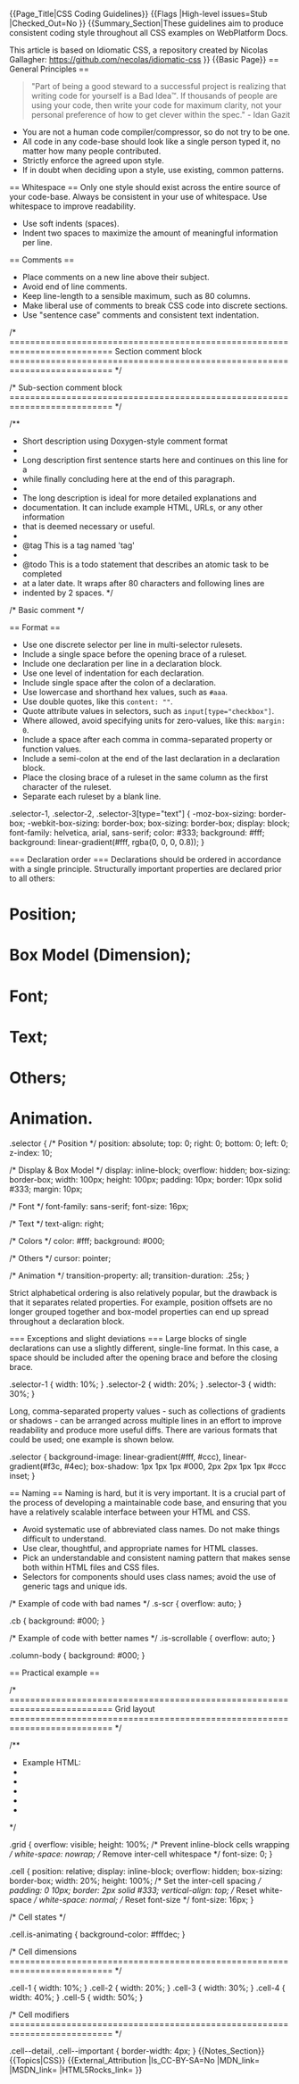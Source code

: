 {{Page_Title|CSS Coding Guidelines}}
{{Flags
|High-level issues=Stub
|Checked_Out=No
}}
{{Summary_Section|These guidelines aim to produce consistent coding style throughout all CSS examples on WebPlatform Docs.

This article is based on Idiomatic CSS, a repository created by Nicolas Gallagher: https://github.com/necolas/idiomatic-css
}}
{{Basic Page}}
== General Principles ==
<blockquote>"Part of being a good steward to a successful project is realizing that writing code for yourself is a Bad Idea™. If thousands of people are using your code, then write your code for maximum clarity, not your personal preference of how to get clever within the spec." - Idan Gazit</blockquote>

* You are not a human code compiler/compressor, so do not try to be one.
* All code in any code-base should look like a single person typed it, no matter how many people contributed.
* Strictly enforce the agreed upon style.
* If in doubt when deciding upon a style, use existing, common patterns.


== Whitespace ==
Only one style should exist across the entire source of your code-base. Always be consistent in your use of whitespace. Use whitespace to improve readability.

* Use soft indents (spaces).
* Indent two spaces to maximize the amount of meaningful information per line.


== Comments ==
* Place comments on a new line above their subject.
* Avoid end of line comments.
* Keep line-length to a sensible maximum, such as 80 columns.
* Make liberal use of comments to break CSS code into discrete sections.
* Use "sentence case" comments and consistent text indentation.

<syntaxhighlight lang="css">
/* ==========================================================================
   Section comment block
   ========================================================================== */

/* Sub-section comment block
   ========================================================================== */

/**
 * Short description using Doxygen-style comment format
 *
 * Long description first sentence starts here and continues on this line for a
 * while finally concluding here at the end of this paragraph.
 *
 * The long description is ideal for more detailed explanations and
 * documentation. It can include example HTML, URLs, or any other information
 * that is deemed necessary or useful.
 *
 * @tag This is a tag named 'tag'
 *
 * @todo This is a todo statement that describes an atomic task to be completed
 *   at a later date. It wraps after 80 characters and following lines are
 *   indented by 2 spaces.
 */

/* Basic comment */
</syntaxhighlight>


== Format ==
* Use one discrete selector per line in multi-selector rulesets.
* Include a single space before the opening brace of a ruleset.
* Include one declaration per line in a declaration block.
* Use one level of indentation for each declaration.
* Include single space after the colon of a declaration.
* Use lowercase and shorthand hex values, such as <code>#aaa</code>.
* Use double quotes, like this <code>content: ""</code>.
* Quote attribute values in selectors, such as <code>input[type="checkbox"]</code>.
* Where allowed, avoid specifying units for zero-values, like this: <code>margin: 0</code>.
* Include a space after each comma in comma-separated property or function values.
* Include a semi-colon at the end of the last declaration in a declaration block.
* Place the closing brace of a ruleset in the same column as the first character of the ruleset.
* Separate each ruleset by a blank line.

<syntaxhighlight lang="css">
.selector-1,
.selector-2,
.selector-3[type="text"] {
  -moz-box-sizing: border-box;
  -webkit-box-sizing: border-box;
  box-sizing: border-box;
  display: block;
  font-family: helvetica, arial, sans-serif;
  color: #333;
  background: #fff;
  background: linear-gradient(#fff, rgba(0, 0, 0, 0.8));
}
</syntaxhighlight>

===  Declaration order ===
Declarations should be ordered in accordance with a single principle.
Structurally important properties are declared prior to all others:
# Position;
# Box Model (Dimension);
# Font;
# Text;
# Others;
# Animation.

<syntaxhighlight lang="css">
.selector {
  /* Position */
  position: absolute;
  top: 0;
  right: 0;
  bottom: 0;
  left: 0;
  z-index: 10;

  /* Display & Box Model */
  display: inline-block;
  overflow: hidden;
  box-sizing: border-box;
  width: 100px;
  height: 100px;
  padding: 10px;
  border: 10px solid #333;
  margin: 10px;

  /* Font */
  font-family: sans-serif;
  font-size: 16px;

  /* Text */
  text-align: right;

  /* Colors */
  color: #fff;
  background: #000;

  /* Others */
  cursor: pointer;

  /* Animation */
  transition-property: all;
  transition-duration: .25s;
}
</syntaxhighlight>

Strict alphabetical ordering is also relatively popular, but the drawback is that it separates related properties. For example, position offsets are no longer grouped together and box-model properties can end up spread throughout a declaration block.


=== Exceptions and slight deviations ===
Large blocks of single declarations can use a slightly different, single-line format. In this case, a space should be included after the opening brace and before the closing brace.

<syntaxhighlight lang="css">
.selector-1 { width: 10%; }
.selector-2 { width: 20%; }
.selector-3 { width: 30%; }
</syntaxhighlight>

Long, comma-separated property values - such as collections of gradients or shadows - can be arranged across multiple lines in an effort to improve readability and produce more useful diffs. There are various formats that could be used; one example is shown below.

<syntaxhighlight lang="css">
.selector {
  background-image:
    linear-gradient(#fff, #ccc),
    linear-gradient(#f3c, #4ec);
  box-shadow:
    1px 1px 1px #000,
    2px 2px 1px 1px #ccc inset;
}
</syntaxhighlight>


== Naming ==
Naming is hard, but it is very important. It is a crucial part of the process of developing a maintainable code base, and ensuring that you have a relatively scalable interface between your HTML and CSS.

* Avoid systematic use of abbreviated class names. Do not make things difficult to understand.
* Use clear, thoughtful, and appropriate names for HTML classes.
* Pick an understandable and consistent naming pattern that makes sense both within HTML files and CSS files.
* Selectors for components should uses class names; avoid the use of generic tags and unique ids.

<syntaxhighlight lang="css">
/* Example of code with bad names */
.s-scr {
  overflow: auto;
}

.cb {
  background: #000;
}

/* Example of code with better names */
.is-scrollable {
  overflow: auto;
}

.column-body {
  background: #000;
}
</syntaxhighlight>


== Practical example ==

<syntaxhighlight lang="css">
/* ==========================================================================
   Grid layout
   ========================================================================== */

/**
  * Example HTML:
  *
  * <div class="grid">
  *   <div class="cell cell-5"></div>
  *   <div class="cell cell-5"></div>
  * </div>
  */

.grid {
  overflow: visible;
  height: 100%;
  /* Prevent inline-block cells wrapping */
  white-space: nowrap;
  /* Remove inter-cell whitespace */
  font-size: 0;
}

.cell {
  position: relative;
  display: inline-block;
  overflow: hidden;
  box-sizing: border-box;
  width: 20%;
  height: 100%;
  /* Set the inter-cell spacing */
  padding: 0 10px;
  border: 2px solid #333;
  vertical-align: top;
  /* Reset white-space */
  white-space: normal;
  /* Reset font-size */
  font-size: 16px;
}

/* Cell states */

.cell.is-animating {
  background-color: #fffdec;
}

/* Cell dimensions
   ========================================================================== */

.cell-1 { width: 10%; }
.cell-2 { width: 20%; }
.cell-3 { width: 30%; }
.cell-4 { width: 40%; }
.cell-5 { width: 50%; }

/* Cell modifiers
   ========================================================================== */

.cell--detail,
.cell--important {
  border-width: 4px;
}
</syntaxhighlight>
{{Notes_Section}}
{{Topics|CSS}}
{{External_Attribution
|Is_CC-BY-SA=No
|MDN_link=
|MSDN_link=
|HTML5Rocks_link=
}}